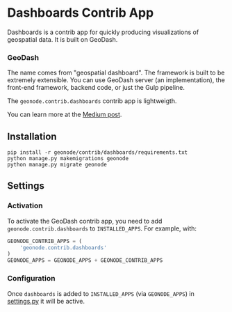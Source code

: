 # Dashboards Contrib App

Dashboards is a contrib app for quickly producing visualizations of geospatial data.  It is built on GeoDash.

### GeoDash

The name comes from "geospatial dashboard".  The framework is built to be extremely extensible. You can use GeoDash server (an implementation), the front-end framework, backend code, or just the Gulp pipeline.

The `geonode.contrib.dashboards` contrib app is lightweigth.

You can learn more at the [Medium post](https://medium.com/@pjdufour.dev/introducing-geodash-18f1d68bd6f5#.47zrhm8dx).

## Installation

```
pip install -r geonode/contrib/dashboards/requirements.txt
python manage.py makemigrations geonode
python manage.py migrate geonode
```

## Settings

### Activation

To activate the GeoDash contrib app, you need to add `geonode.contrib.dashboards` to `INSTALLED_APPS`.  For example, with:

```Python
GEONODE_CONTRIB_APPS = (
    'geonode.contrib.dashboards'
)
GEONODE_APPS = GEONODE_APPS + GEONODE_CONTRIB_APPS
```

### Configuration

Once `dashboards` is added to `INSTALLED_APPS` (via `GEONODE_APPS`) in [settings.py](https://github.com/GeoNode/geonode/blob/master/geonode/settings.py) it will be active.

